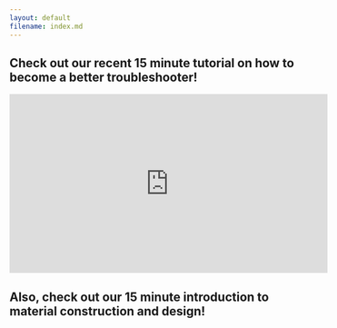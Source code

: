```yaml
---
layout: default
filename: index.md
--- 
```


<h2> Check out our recent 15 minute tutorial on how to become a better troubleshooter! </h2>

<center><iframe width="560" height="315" src="https://www.youtube.com/embed/hSEcb6cYW90" frameborder="0" allow="accelerometer; autoplay; clipboard-write; encrypted-media; gyroscope; picture-in-picture" allowfullscreen></iframe></center>

<h2> Also, check out our 15 minute introduction to material construction and design! </h2>
